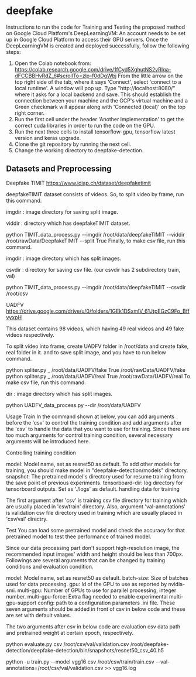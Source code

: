 # deepfake
Instructions to run the code for Training and Testing the proposed method on Google Cloud Platform's DeepLearningVM:
An account needs to be set up in Google Cloud Platform to access their GPU servers. Once the DeepLearningVM is created 
and deployed successfully, follow the following steps:
1. Open the Colab notebook from: https://colab.research.google.com/drive/1fCyd5XghutNS2vRIqa-dFCCBBHvRdZ_6#scrollTo=zlp-f0dDgWbj
   From the little arrow on the top right side of the tab, where it says 'Connect', select 'connect to a local runtime'. A window will pop up.
   Type "http://localhost:8080/" where it asks for a local backend and save. This should establish the connection between your machine and the 
   GCP's virtual machine and a Green checkmark will appear along with 'Connected (local)' on the top right corner.
2. Run the first cell under the header 'Another Implementation' to get the correct cuda libraries in order to run the code on the GPU.
3. Run the next three cells to install tensorflow-gpu, tensorflow latest version and keras upgrade.
4. Clone the git repository by running the next cell.
5. Change the working directory to deepfake-detection.
## Datasets and Preprocessing
Deepfake TIMIT
https://www.idiap.ch/dataset/deepfaketimit

deepfakeTIMIT dataset consists of videos. So, to split video by frame, run this command.

imgdir : image directory for saving split image.

viddir : directory which has deepfakeTIMIT dataset.

python TIMIT_data_process.py --imgdir /root/data/deepfakeTIMIT --viddir /root/rawData/DeepfakeTIMIT --split True
Finally, to make csv file, run this command.

imgdir : image directory which has split images.

csvdir : directory for saving csv file. (our csvdir has 2 subdirectory train, val)

python TIMIT_data_process.py --imgdir /root/data/deepfakeTIMIT --csvdir /root/csv

UADFV
https://drive.google.com/drive/u/0/folders/1GEk1DSxmlV_61JtpEGzC9Fo_BffvyxpH

This dataset contains 98 videos, which having 49 real videos and 49 fake videos respectively.

To split video into frame, create UADFV folder in /root/data and create fake, real folder in it. and to save split image, and you have to run below command.

python spliter.py _ /root/data/UADFV/fake True /root/rawData/UADFV/fake
python spliter.py _ /root/data/UADFV/real True /root/rawData/UADFV/real
To make csv file, run this command.

dir : image directory which has split images.

python UADFV_data_process.py --dir /root/data/UADFV

Usage
Train
In the command shown at below, you can add arguments before the 'csv' to control the training condition and add arguments after the 'csv' to handle the data that you want to use for training. Since there are too much arguments for control training condition, several necessary arguments will be introduced here.

Controlling training condition

model: Model name, set as resnet50 as default. To add other models for training, you should make model in "deepfake-detection/models" directory.
snapshot: The pretrained model's directory used for resume training from the save point of previous experiments.
tensorboard-dir: log directory for tensorboard outputs. Set as './logs' as default.
handling data for training

The first argument after 'csv' is training csv file directory for training which are usually placed in 'csv/train' directory. Also, argument 'val-annotations' is validation csv file directory used in training which are usually placed in 'csv/val' directry.

Test
You can load some pretrained model and check the accuracy for that pretrained model to test thee performance of trained model.

Since our data processing part don't support high-resolution image, the recommended input images' width and height should be less than 700px. Followings are several arguments that can be changed by training conditions and evaluation condition.

model: Model name, set as resnet50 as default.
batch-size: Size of batches used for data processing.
gpu: Id of the GPU to use as reported by nvidia-smi.
multi-gpu: Number of GPUs to use for parallel processing, integer number.
multi-gpu-force: Extra flag needed to enable experimental multi-gpu-support
config: path to a configuration parameters .ini file.
These seven arguments should be added in front of csv in below code and these are set with default values.

The two arguments after csv in below code are evaluation csv data path and pretrained weight at certain epoch, respectively.

python evaluate.py csv /root/csv/val/validation.csv /root/deepfake-detection/deepfake-detection/bin/snapshots/resnet50_csv_40.h5


python -u train.py --model vgg16 csv /root/csv/train/train.csv --val-annotations=/root/csv/val/validation.csv >> vgg16.log
